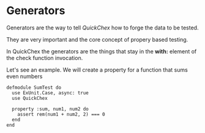 # Generators

Generators are the way to tell *QuickChex* how to forge the data to be tested.

They are very important and the core concept of propery based testing.

In QuickChex the generators are the things that stay in the **with:** element
of the check function invocation.

Let's see an example. We will create a property for a function that sums even
numbers

    defmodule SumTest do
      use ExUnit.Case, async: true
      use QuickChex

      property :sum, num1, num2 do
        assert rem(num1 + num2, 2) === 0
      end
    end
